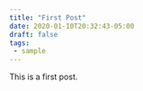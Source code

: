 ```yaml
---
title: "First Post"
date: 2020-01-10T20:32:43-05:00
draft: false
tags:
 - sample
---
```


This is a first post.